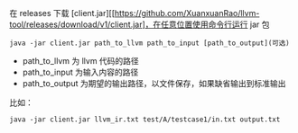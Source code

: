 在 releases 下载 [client.jar][[https://github.com/XuanxuanRao/llvm-tool/releases/download/v1/client.jar]，在任意位置使用命令行运行 jar 包

```shell
java -jar client.jar path_to_llvm path_to_input [path_to_output](可选)
```

- path_to_llvm 为 llvm 代码的路径
- path_to_input 为输入内容的路径
- path_to_output 为期望的输出路径，以文件保存，如果缺省输出到标准输出

比如：

```shell
java -jar client.jar llvm_ir.txt test/A/testcase1/in.txt output.txt
```

